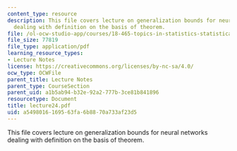 ```yaml
---
content_type: resource
description: This file covers lecture on generalization bounds for neural networks
  dealing with definition on the basis of theorem.
file: /ol-ocw-studio-app/courses/18-465-topics-in-statistics-statistical-learning-theory-spring-2007/a5498016169563fa6b8870a733af23d5_lecture24.pdf
file_size: 77819
file_type: application/pdf
learning_resource_types:
- Lecture Notes
license: https://creativecommons.org/licenses/by-nc-sa/4.0/
ocw_type: OCWFile
parent_title: Lecture Notes
parent_type: CourseSection
parent_uid: a1b5ab94-b32e-92a2-777b-3ce81b841896
resourcetype: Document
title: lecture24.pdf
uid: a5498016-1695-63fa-6b88-70a733af23d5
---
```

This file covers lecture on generalization bounds for neural networks dealing with definition on the basis of theorem.